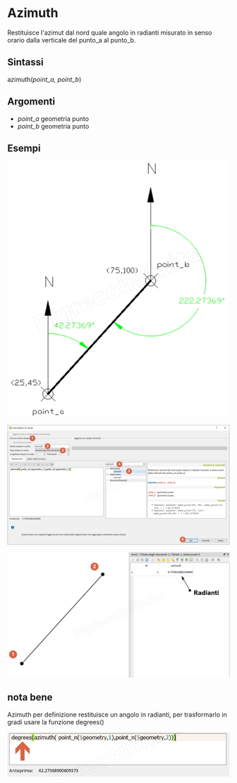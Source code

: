 # Azimuth

Restituisce l'azimut dal nord quale angolo in radianti misurato in senso orario dalla verticale del punto_a al punto_b.

## Sintassi

azimuth(*point_a, point_b*)

## Argomenti

* *point_a* geometria punto
* *point_b* geometria punto

## Esempi

![](/img/geometria/azimuth/azimuth003.png)

![](/img/geometria/azimuth/azimuth001.png)

![](/img/geometria/azimuth/azimuth002.png)

## nota bene

Azimuth per definizione restituisce un angolo in radianti, per trasformarlo in gradi usare la funzione degrees()

![](/img/geometria/azimuth/azimuth004.png)
